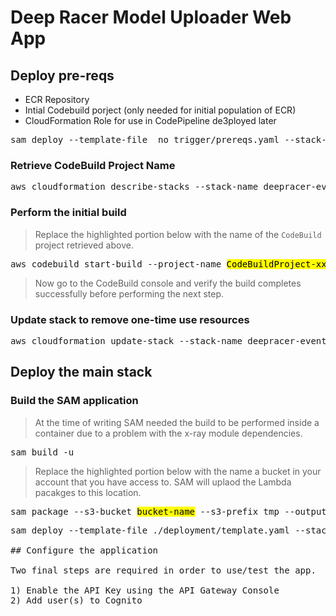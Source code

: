 # Deep Racer Model Uploader Web App

## Deploy pre-reqs

* ECR Repository
* Intial Codebuild porject (only needed for initial population of ECR)
* CloudFormation Role for use in CodePipeline de3ployed later

<pre>
sam deploy --template-file _no_trigger/prereqs.yaml --stack-name deepracer-event-webapp-prereqs --capabilities CAPABILITY_IAM
</pre>

### Retrieve CodeBuild Project Name

<pre>
aws cloudformation describe-stacks --stack-name deepracer-event-webapp-prereqs --query 'Stacks[0].Outputs[?OutputKey==`CodeBuildProject`].OutputValue' --output text
</pre>

### Perform the initial build

>Replace the highlighted portion below with the name of the `CodeBuild` project retrieved above.
<pre>
aws codebuild start-build --project-name <mark>CodeBuildProject-xxxxxxxxxxxx</mark>
</pre>

>Now go to the CodeBuild console and verify the build completes successfully before performing the next step.

### Update stack to remove one-time use resources

<pre>
aws cloudformation update-stack --stack-name deepracer-event-webapp-prereqs --use-previous-template  --capabilities CAPABILITY_IAM --parameters ParameterKey=CodeCommitName,ParameterValue=""
</pre>

## Deploy the main stack

### Build the SAM application

>At the time of writing SAM needed the build to be performed inside a container due to a problem with the x-ray module dependencies.
<pre>
sam build -u
</pre>
>Replace the highlighted portion below with the name a bucket in your account that you have access to. SAM will uplaod the Lambda pacakges to this location.
<pre>
sam package --s3-bucket <mark>bucket-name</mark> --s3-prefix tmp --output-template-file ./deployment/template.yaml
</pre>
<pre>
sam deploy --template-file ./deployment/template.yaml --stack-name deepracer-event-webapp --capabilities CAPABILITY_IAM --region eu-west-2

## Configure the application

Two final steps are required in order to use/test the app.

1) Enable the API Key using the API Gateway Console
2) Add user(s) to Cognito
